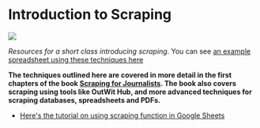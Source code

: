 # Introduction to Scraping

![](https://s3.amazonaws.com/titlepages.leanpub.com/scrapingforjournalists/large?1458984302.png)

*Resources for a short class introducing scraping*. You can see [an example spreadsheet using these techniques here](https://docs.google.com/spreadsheets/d/1jhGt86x-iFbBTBvs3VRUI6sj-iFPUUXCoAY9mp4bHiM/edit#gid=938670368)

**The techniques outlined here are covered in more detail in the first chapters of the book [Scraping for Journalists](https://leanpub.com/scrapingforjournalists). The book also covers scraping using tools like OutWit Hub, and more advanced techniques for scraping databases, spreadsheets and PDFs.**

* [Here's the tutorial on using scraping function in Google Sheets](https://github.com/paulbradshaw/CIJSS_scraping/blob/master/scrapingfunctions.md)
